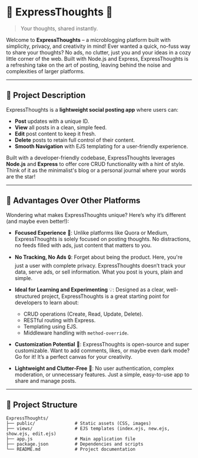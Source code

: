 # 🌟 ExpressThoughts 🌟
> Your thoughts, shared instantly.

Welcome to **ExpressThoughts** – a microblogging platform built with simplicity, privacy, and creativity in mind! Ever wanted a quick, no-fuss way to share your thoughts? No ads, no clutter, just you and your ideas in a cozy little corner of the web. Built with Node.js and Express, ExpressThoughts is a refreshing take on the art of posting, leaving behind the noise and complexities of larger platforms.

---

## 📜 Project Description

ExpressThoughts is a **lightweight social posting app** where users can:
- **Post** updates with a unique ID.
- **View** all posts in a clean, simple feed.
- **Edit** post content to keep it fresh.
- **Delete** posts to retain full control of their content.
- **Smooth Navigation** with EJS templating for a user-friendly experience.

Built with a developer-friendly codebase, ExpressThoughts leverages **Node.js** and **Express** to offer core CRUD functionality with a hint of style. Think of it as the minimalist's blog or a personal journal where your words are the star!

---

## 🚀 Advantages Over Other Platforms

Wondering what makes ExpressThoughts unique? Here’s why it’s different (and maybe even better!):

- **Focused Experience** 🌱: Unlike platforms like Quora or Medium, ExpressThoughts is solely focused on posting thoughts. No distractions, no feeds filled with ads, just content that matters to you.
  
- **No Tracking, No Ads** 🔒: Forget about being the product. Here, you're just a user with complete privacy. ExpressThoughts doesn’t track your data, serve ads, or sell information. What you post is yours, plain and simple.

- **Ideal for Learning and Experimenting** 💡: Designed as a clear, well-structured project, ExpressThoughts is a great starting point for developers to learn about:
  - CRUD operations (Create, Read, Update, Delete).
  - RESTful routing with Express.
  - Templating using EJS.
  - Middleware handling with `method-override`.
  
- **Customization Potential** 🎨: ExpressThoughts is open-source and super customizable. Want to add comments, likes, or maybe even dark mode? Go for it! It’s a perfect canvas for your creativity.

- **Lightweight and Clutter-Free** 🌸: No user authentication, complex moderation, or unnecessary features. Just a simple, easy-to-use app to share and manage posts.

---

## 📂 Project Structure

```plaintext
ExpressThoughts/
├── public/               # Static assets (CSS, images)
├── views/                # EJS templates (index.ejs, new.ejs, show.ejs, edit.ejs)
├── app.js                # Main application file
├── package.json          # Dependencies and scripts
└── README.md             # Project documentation
